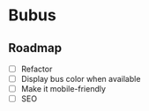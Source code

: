 # Bubus

## Roadmap

- [ ] Refactor
- [ ] Display bus color when available
- [ ] Make it mobile-friendly
- [ ] SEO
